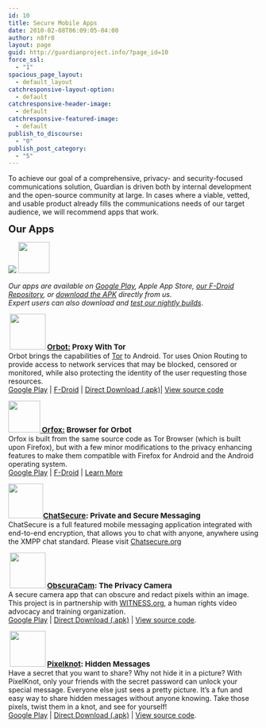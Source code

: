 ```yaml
---
id: 10
title: Secure Mobile Apps
date: 2010-02-08T06:09:05-04:00
author: n8fr8
layout: page
guid: http://guardianproject.info/?page_id=10
force_ssl:
  - "1"
spacious_page_layout:
  - default_layout
catchresponsive-layout-option:
  - default
catchresponsive-header-image:
  - default
catchresponsive-featured-image:
  - default
publish_to_discourse:
  - "0"
publish_post_category:
  - "5"
---
```

<!--:en-->To achieve our goal of a comprehensive, privacy- and security-focused communications solution, Guardian is driven both by internal development and the open-source community at large. In cases where a viable, vetted, and usable product already fills the communications needs of our target audience, we will recommend apps that work.

<span style="font-size: 20px; font-weight: bold;">Our Apps</span>

[![](/wp-content/uploads/2012/07/get_it_on_play_logo_large.png)](https://market.android.com/search?q=guardianproject&so=1&c=apps) [<img src="https://guardianproject.info/wp-content/uploads/2010/02/f-droid.png" alt="" width="63" height="63" />](https://guardianproject.info/2012/03/15/our-new-f-droid-app-repository/)

_Our apps are available on [Google Play](https://market.android.com/search?q=guardianproject&so=1&c=apps), Apple App Store, [our F-Droid Repository](https://guardianproject.info/2012/03/15/our-new-f-droid-app-repository/), or [download the APK](https://guardianproject.info/releases) directly from us.  
Expert users can also download and [test our nightly builds](https://guardianproject.info/builds)_.

<span style="font-size: 15px; font-weight: bold; clear: left;"><a href="/apps/orbot"><img class="alignleft size-full wp-image-1018" style="margin-left: 3px; margin-right: 3px;" title="icon" src="https://guardianproject.info/wp-content/uploads/2010/02/orbot_icon_114x114.png" alt="" width="72" height="72" />Orbot:</a> Proxy With Tor</span>  
Orbot brings the capabilities of [Tor](https://torproject.org) to Android. Tor uses Onion Routing to provide access to network services that may be blocked, censored or monitored, while also protecting the identity of the user requesting those resources.  
[Google Play](https://market.android.com/details?id=org.torproject.android) | [F-Droid](/fdroid) | [Direct Download (.apk)](https://guardianproject.info/releases/orbot-latest.apk)| [View source code](https://gitweb.torproject.org/orbot.git/)

<span style="font-size: 15px; font-weight: bold; clear: left;"><a href="https://guardianproject.info/wp-content/uploads/2016/01/orfox64.png"><img class="alignnone wp-image-13402 size-full" src="https://guardianproject.info/wp-content/uploads/2016/01/orfox64.png" alt="" width="64" height="64" /></a><a href="/apps/orfox"> Orfox:</a> Browser for Orbot</span>  
Orfox is built from the same source code as Tor Browser (which is built upon Firefox), but with a few minor modifications to the privacy enhancing features to make them compatible with Firefox for Android and the Android operating system.  
[Google Play](https://play.google.com/store/apps/details?id=info.guardianproject.orfox) | [F-Droid](/fdroid) | [Learn More](/apps/orfox)

<span style="font-size: 15px; font-weight: bold; clear: left;"><a href="https://guardianproject.info/wp-content/uploads/2010/02/ChatSecure_App_Icon.png"><img class="alignnone  wp-image-13816" src="https://guardianproject.info/wp-content/uploads/2010/02/ChatSecure_App_Icon-300x300.png" alt="" width="70" height="70" srcset="https://guardianproject.info/wp-content/uploads/2010/02/ChatSecure_App_Icon-300x300.png 300w, https://guardianproject.info/wp-content/uploads/2010/02/ChatSecure_App_Icon-150x150.png 150w, https://guardianproject.info/wp-content/uploads/2010/02/ChatSecure_App_Icon.png 350w" sizes="(max-width: 70px) 100vw, 70px" /></a><a href="https://chatsecure.org">ChatSecure</a>: Private and Secure Messaging</span>  
ChatSecure is a full featured mobile messaging application integrated with end-to-end encryption, that allows you to chat with anyone, anywhere using the XMPP chat standard. Please visit [Chatsecure.org](https://chatsecure.org)

<span style="font-size: 15px; font-weight: bold; clear: left;"><a href="https://guardianproject.info/apps/securecam/"><img class="alignleft size-thumbnail wp-image-1013" style="margin-left: 3px; margin-right: 3px; border: 0px initial initial;" title="Secure Smart Camera" src="https://guardianproject.info/wp-content/uploads/2010/02/ic_ssc-150x150.png" alt="" width="72" height="72" srcset="https://guardianproject.info/wp-content/uploads/2010/02/ic_ssc-150x150.png 150w, https://guardianproject.info/wp-content/uploads/2010/02/ic_ssc.png 289w" sizes="(max-width: 72px) 100vw, 72px" /></a><a href="https://guardianproject.info/apps/obscuracam/">ObscuraCam</a>: The Privacy Camera</span>  
A secure camera app that can obscure and redact pixels within an image. This project is in partnership with [WITNESS.org](http://witness.org/), a human rights video advocacy and training organization.  
<a title="obscuracam on google play store" href="https://play.google.com/store/apps/details?id=org.witness.sscphase1" target="_blank" rel="noopener">Google Play</a> | <a href="https://dev.guardianproject.info/attachments/download/73/ObscuraCam-v2.0-RC2b.apk" target="_blank" rel="noopener">Direct Download (.apk)</a> | [View source code](https://github.com/guardianproject/SecureSmartCam).

<span style="font-size: 15px; font-weight: bold; clear: left;"><a href="https://guardianproject.info/apps/pixelknot"><img class="alignleft size-thumbnail wp-image-1013" style="margin-left: 3px; margin-right: 3px;" title="pixelknot" src="https://guardianproject.info/wp-content/uploads/2010/02/logo-big-button-114x114.png" alt="" width="72" height="72" /></a><a href="https://guardianproject.info/apps/pixelknot/">Pixelknot</a>: Hidden Messages</span>  
Have a secret that you want to share? Why not hide it in a picture? With PixelKnot, only your friends with the secret password can unlock your special message. Everyone else just sees a pretty picture. It’s a fun and easy way to share hidden messages without anyone knowing. Take those pixels, twist them in a knot, and see for yourself!  
<a title="pixelknot on google play store" href="https://play.google.com/store/apps/details?id=info.guardianproject.pixelknot" target="_blank" rel="noopener">Google Play</a> | <a href="https://guardianproject.info/releases/PixelKnot-release-0.3-RC1.apk" target="_blank" rel="noopener">Direct Download (.apk)</a> | [View source code](https://github.com/guardianproject/PixelKnot/).